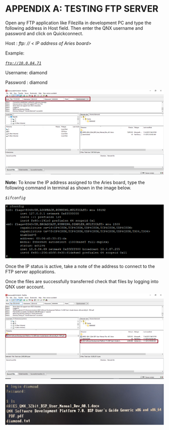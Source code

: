 # APPENDIX A: TESTING FTP SERVER

Open any FTP application like Filezilla in development PC and type the following address in Host field. Then enter the QNX username and password and click on Quickconnect.

Host : _ftp: // &lt; IP address of Aries board&gt;_ 

Example: 

[_`ftp://10.0.84.71`_](ftp://10.0.84.71/)

Username: diamond

Password : diamond

![Figure 15: FileZilla FTP server screen](../../../.gitbook/assets/15.png)

**Note:** To know the IP address assigned to the Aries board, type the following command in terminal as shown in the image below.

_`$ifconfig`_

![Figure 16: IFCONFIG Command](../../../.gitbook/assets/16.png)

Once the IP status is active, take a note of the address to connect to the FTP server applications.

Once the files are successfully transferred check that files by logging into QNX user account.

![Figure 17: FileZilla FTP successful screen](../../../.gitbook/assets/17.png)

![Figure 18: FTP in QNX OS Screen](../../../.gitbook/assets/18.jpeg)


